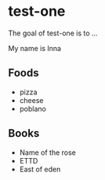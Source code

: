 # test-one

The goal of test-one is to ...


My name is Inna


## Foods

- pizza
- cheese
- poblano

## Books

- Name of the rose
- ETTD
- East of eden